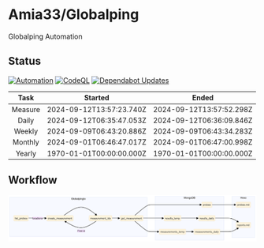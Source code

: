 # Amia33/Globalping

Globalping Automation

## Status

[![Automation](https://github.com/Amia33/Globalping/actions/workflows/automation.yml/badge.svg)](https://github.com/Amia33/Globalping/actions/workflows/automation.yml) [![CodeQL](https://github.com/Amia33/Globalping/actions/workflows/codeql.yml/badge.svg)](https://github.com/Amia33/Globalping/actions/workflows/codeql.yml) [![Dependabot Updates](https://github.com/Amia33/Globalping/actions/workflows/dependabot/dependabot-updates/badge.svg)](https://github.com/Amia33/Globalping/actions/workflows/dependabot/dependabot-updates)

|  Task   |         Started          |          Ended           |
| :-----: | :----------------------: | :----------------------: |
| Measure | 2024-09-12T13:57:23.740Z | 2024-09-12T13:57:52.298Z |
|  Daily  | 2024-09-12T06:35:47.053Z | 2024-09-12T06:36:09.846Z |
| Weekly  | 2024-09-09T06:43:20.886Z | 2024-09-09T06:43:34.283Z |
| Monthly | 2024-09-01T06:46:47.017Z | 2024-09-01T06:47:00.998Z |
| Yearly  | 1970-01-01T00:00:00.000Z | 1970-01-01T00:00:00.000Z |

## Workflow

![Flowchart](results/source/flowchart.png)

